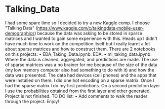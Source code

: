 # Talking_Data

I had some spare time so I decided to try a new Kaggle comp. I choose "Talking Data" (https://www.kaggle.com/c/talkingdata-mobile-user-demographics) because the data was asking to be stored in sparse matrices and I wanted to gain some experience with this.
Heads up I didn't have much time to work on the competition itself but I really learnt a lot about sparse matrices and how to construct them.
There are 2 notebooks on this projects:
•	EDA_Taking_Data.ipynb: EDA.
•	ml_taking_data.ipynb: Where the data is cleaned, aggregated, and predictions are made.
The use of sparse matrices was a no brainer for me because of the size of the data (my low memory computer also had something to do with it) and how the data was presented.
The data had devices (cell phones) and the apps that were installed on them. I did one hot encoding on a sparse matrix. Once I had the sparse matrix I do my first predictions. On a second prediction layer I use the probabilities obtained from the first layer and other generated.
Project is not finished. TO DO list:
•	Add comments to walk the reader through the project.
Enjoy!

